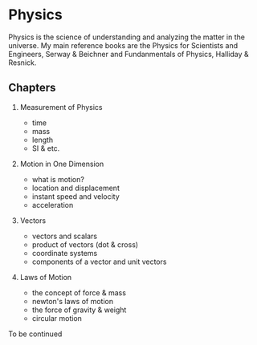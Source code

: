 # Physics

Physics is the science of understanding and analyzing the matter in the universe. My main reference books are the Physics for Scientists and Engineers, Serway & Beichner and Fundanmentals of Physics, Halliday & Resnick.

## Chapters

1. Measurement of Physics
    - time
    - mass
    - length
    - SI & etc.

2. Motion in One Dimension
    - what is motion?
    - location and displacement
    - instant speed and velocity
    - acceleration

3. Vectors
    - vectors and scalars
    - product of vectors (dot & cross)
    - coordinate systems
    - components of a vector and unit vectors

4. Laws of Motion
    - the concept of force & mass
    - newton's laws of motion
    - the force of gravity & weight
    - circular motion

To be continued
